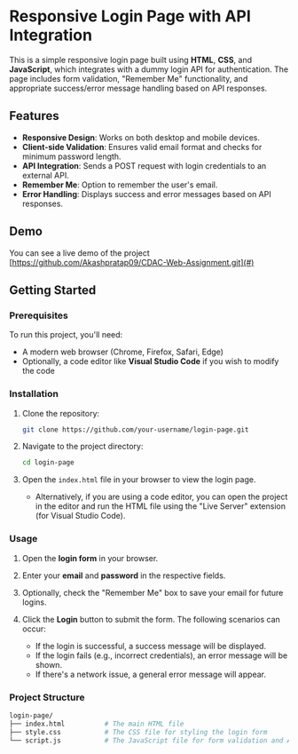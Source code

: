 # Responsive Login Page with API Integration

This is a simple responsive login page built using **HTML**, **CSS**, and **JavaScript**, which integrates with a dummy login API for authentication. The page includes form validation, "Remember Me" functionality, and appropriate success/error message handling based on API responses.

## Features

- **Responsive Design**: Works on both desktop and mobile devices.
- **Client-side Validation**: Ensures valid email format and checks for minimum password length.
- **API Integration**: Sends a POST request with login credentials to an external API.
- **Remember Me**: Option to remember the user's email.
- **Error Handling**: Displays success and error messages based on API responses.

## Demo

You can see a live demo of the project [https://github.com/Akashpratap09/CDAC-Web-Assignment.git](#)

## Getting Started

### Prerequisites

To run this project, you'll need:

- A modern web browser (Chrome, Firefox, Safari, Edge)
- Optionally, a code editor like **Visual Studio Code** if you wish to modify the code

### Installation

1. Clone the repository:

    ```bash
    git clone https://github.com/your-username/login-page.git
    ```

2. Navigate to the project directory:

    ```bash
    cd login-page
    ```

3. Open the `index.html` file in your browser to view the login page.

    - Alternatively, if you are using a code editor, you can open the project in the editor and run the HTML file using the "Live Server" extension (for Visual Studio Code).

### Usage

1. Open the **login form** in your browser.

2. Enter your **email** and **password** in the respective fields.

3. Optionally, check the "Remember Me" box to save your email for future logins.

4. Click the **Login** button to submit the form. The following scenarios can occur:
   - If the login is successful, a success message will be displayed.
   - If the login fails (e.g., incorrect credentials), an error message will be shown.
   - If there's a network issue, a general error message will appear.

### Project Structure

```bash
login-page/
├── index.html          # The main HTML file
├── style.css           # The CSS file for styling the login form
└── script.js           # The JavaScript file for form validation and API interaction

